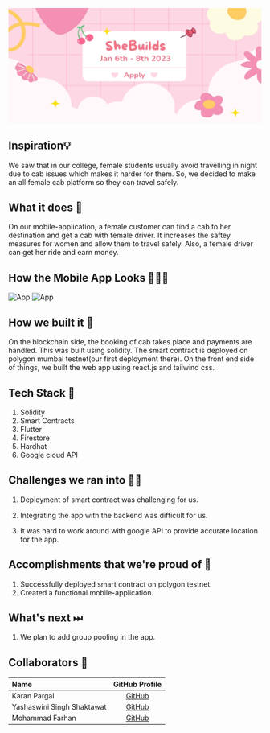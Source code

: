 ![SheBuilds](images/sheBuilds.png) 

## Inspiration💡
We saw that in our college, female students usually avoid travelling in night due to cab issues which makes it harder for them. So, we decided to make an all female cab platform so they can travel safely.  

## What it does 🧭
On our mobile-application, a female customer can find a cab to her destination and get a cab with female driver. It increases the saftey measures for women and allow them to travel safely. Also, a female driver can get her ride and earn money.

## How the Mobile App Looks 🤜🔥🤛
![App](images/appui.png)
![App](images/appui2.png)


## How we built it 🔧

On the blockchain side, the booking of cab takes place and payments are handled. This was built using solidity. The smart contract is deployed on polygon mumbai testnet(our first deployment there). On the front end side of things, we built the web app using react.js and tailwind css. 

## Tech Stack 🔨
1. Solidity
2. Smart Contracts
3. Flutter
4. Firestore
5. Hardhat
6. Google cloud API

## Challenges we ran into 🏃‍♂️

1. Deployment of smart contract was challenging for us.

2. Integrating the app with the backend was difficult for us.

3. It was hard to work around with google API to provide accurate location for the app. 

## Accomplishments that we're proud of 🏅
1. Successfully deployed smart contract on polygon testnet. 
2. Created a functional mobile-application. 

## What's next ⏭
 1. We plan to add group pooling in the app. 

## Collaborators 🤖
| Name      | GitHub Profile     |
| :------------- | :----------: |
|  Karan Pargal   | [GitHub](https://www.github.com/karanpargal) |
|  Yashaswini Singh Shaktawat   | [GitHub](https://github.com/Yashaswini-Singh02) |
|  Mohammad Farhan   | [GitHub](https://github.com/farhan121212) |



